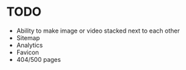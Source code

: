 # TODO

- Ability to make image or video stacked next to each other
- Sitemap
- Analytics
- Favicon
- 404/500 pages
